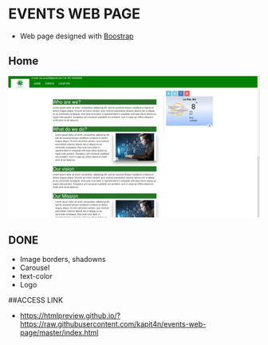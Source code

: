 # EVENTS WEB PAGE
* Web page designed with [Boostrap](http://getbootstrap.com/)

## Home
![Home](https://raw.githubusercontent.com/kapit4n/events-web-page/master/mockups/home.png)

## DONE
* Image borders, shadowns
* Carousel
* text-color
* Logo 
 
##ACCESS LINK
* https://htmlpreview.github.io/?https://raw.githubusercontent.com/kapit4n/events-web-page/master/index.html

